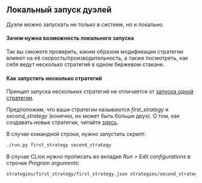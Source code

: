 ## Локальный запуск дуэлей

Дуэли можно запускать не только в системе, но и локально.

#### Зачем нужна возможность локального запуска

Так вы сможете проверить, каким образом модификации стратегии влияют на её скорость/производительность, а также посмотреть, как себя ведут несколько стратегий в одном биржевом стакане.

#### Как запустить несколько стратегий

Принцип запуска нескольких стратегий не отличается от [запуска одной стратегии](/local-pack/run_strategy.md).

Предположим, что ваши стратегии называются *first_strategy* и *second_strategy* (конечно, их может быть больше двух).
О том, как создавать новые стратегии, читайте [здесь](/local-pack/add_strategy.md).

В случае командной строки, нужно запустить скрипт:

```bash
./run.py first_strategy second_strategy
```

В случае CLion нужно прописать во вкладке *Run > Edit configurations* в строчке *Program arguments*:

```bash
strategies/first_strategy/first_strategy.json strategies/second_strategy/second_strategy.json
```
